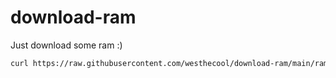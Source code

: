 # download-ram
Just download some ram :)
```sh
curl https://raw.githubusercontent.com/westhecool/download-ram/main/ramdownloader.sh | sudo bash
```
